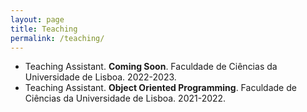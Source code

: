 ```yaml
---
layout: page
title: Teaching
permalink: /teaching/
---
```


* Teaching Assistant. **Coming Soon**. Faculdade de Ciências da Universidade de Lisboa. 2022-2023.
* Teaching Assistant. **Object Oriented Programming**. Faculdade de Ciências da Universidade de Lisboa. 2021-2022.